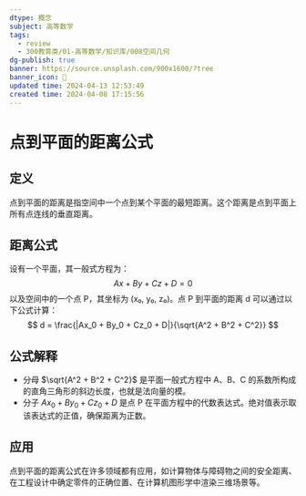 ```yaml
---
dtype: 概念
subject: 高等数学
tags:
  - review
  - 300教育类/01-高等数学/知识库/008空间几何
dg-publish: true
banner: https://source.unsplash.com/900x1600/?tree
banner_icon: 🧠
updated time: 2024-04-13 12:53:49
created time: 2024-04-08 17:15:56
---
```

# 点到平面的距离公式

## 定义
点到平面的距离是指空间中一个点到某个平面的最短距离。这个距离是点到平面上所有点连线的垂直距离。

## 距离公式
设有一个平面，其一般式方程为：
$$ Ax + By + Cz + D = 0 $$
以及空间中的一个点 P，其坐标为 (x₀, y₀, z₀)。点 P 到平面的距离 d 可以通过以下公式计算：
$$ d = \frac{|Ax_0 + By_0 + Cz_0 + D|}{\sqrt{A^2 + B^2 + C^2}} $$

## 公式解释
- 分母 $\sqrt{A^2 + B^2 + C^2}$ 是平面一般式方程中 A、B、C 的系数所构成的直角三角形的斜边长度，也就是法向量的模。
- 分子 $Ax_0 + By_0 + Cz_0 + D$ 是点 P 在平面方程中的代数表达式。绝对值表示取该表达式的正值，确保距离为正数。

## 应用
点到平面的距离公式在许多领域都有应用，如计算物体与障碍物之间的安全距离、在工程设计中确定零件的正确位置、在计算机图形学中渲染三维场景等。

